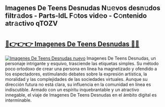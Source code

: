 ## Imagenes De Teens Desnudas N𝚞𝚎vos desn𝚞dos filtr𝚊dos - Parts-ldL F𝚘tos vid𝚎o - C𝚘ntenido atr𝚊ctivo qTOZV

# <h2><a href="http://mbag5g.tromn.icu/?c=Imagenes+De+Teens+Desnudas">🔗👉👉👉 Imagenes De Teens Desnudas 🔗🔗</a></h2>

[![Imagenes De Teens Desnudas nuevo](https://i.imgur.com/pEAQMta.gif)](http://mbag5g.tromn.icu/?c=Imagenes+De+Teens+Desnudas)
Imagenes De Teens Desnudas, un personaje intrigante y esquivo, trasciende las etiquetas simples. Su método poco ortodoxo de crear una persona en línea ha magnetizado y ofendido a los espectadores, estimulando debates sobre la expresión artística, la moralidad y las complejidades de las sociedades virtuales. Aunque su dirección futura no está clara, su influencia en la comunidad en línea es indiscutible. Armado con un espíritu inquebrantable y un atractivo innegable, el viaje de Imagenes De Teens Desnudas en el ámbito digital es interminable.
